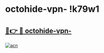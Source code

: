 # octohide-vpn- !k79w1

# <h2><a href="https://01plk8.esa.edu.pl?title=octohide-vpn-&ref=k79w1">🔗👉 🔴 octohide-vpn-</a></h2>

[![acn](https://github.com/user-attachments/assets/0f9c940e-d8b0-45ae-aac7-cd30a18b3e1c)](https://01plk8.esa.edu.pl?title=octohide-vpn-&ref=k79w1)

